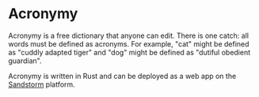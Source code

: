 Acronymy
========

Acronymy is a free dictionary that anyone can edit.
There is one catch: all words must be defined
as acronyms.
For example, "cat" might be defined as "cuddly adapted tiger"
and "dog" might be defined as "dutiful obedient guardian".


Acronymy is written in Rust and can be deployed as a web app on the
[Sandstorm](https://sandstorm.io) platform.

